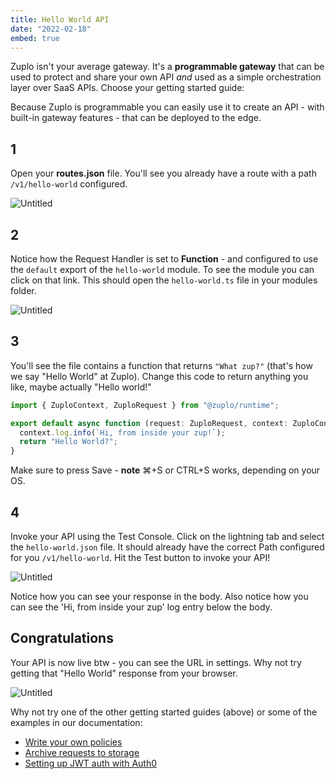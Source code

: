 ```yaml
---
title: Hello World API
date: "2022-02-18"
embed: true
---
```


Zuplo isn't your average gateway. It's a **programmable gateway** that can be
used to protect and share your own API _and_ used as a simple orchestration
layer over SaaS APIs. Choose your getting started guide:

<QuickstartPicker />

Because Zuplo is programmable you can easily use it to create an API - with
built-in gateway features - that can be deployed to the edge.

## 1

Open your **routes.json** file. You'll see you already have a route with a path
`/v1/hello-world` configured.

![Untitled](/media/getting-started-hello-world/default-route.png)

## 2

Notice how the Request Handler is set to **Function** - and configured to use
the `default` export of the `hello-world` module. To see the module you can
click on that link. This should open the `hello-world.ts` file in your modules
folder.

![Untitled](/media/getting-started-hello-world/request-handler-link.png)

## 3

You'll see the file contains a function that returns `"What zup?"` (that's how
we say "Hello World" at Zuplo). Change this code to return anything you like,
maybe actually "Hello world!"

```ts
import { ZuploContext, ZuploRequest } from "@zuplo/runtime";

export default async function (request: ZuploRequest, context: ZuploContext) {
  context.log.info(`Hi, from inside your zup!`);
  return "Hello World?";
}
```

Make sure to press Save - **note** ⌘+S or CTRL+S works, depending on your OS.

## 4

Invoke your API using the Test Console. Click on the lightning tab and select
the `hello-world.json` file. It should already have the correct Path configured
for you `/v1/hello-world`. Hit the Test button to invoke your API!

![Untitled](/media/getting-started-hello-world/test-client.png)

Notice how you can see your response in the body. Also notice how you can see
the 'Hi, from inside your zup' log entry below the body.

## Congratulations

Your API is now live btw - you can see the URL in settings. Why not try getting
that "Hello World" response from your browser.

![Untitled](/media/getting-started-hello-world/project-url.png)

Why not try one of the other getting started guides (above) or some of the
examples in our documentation:

- [Write your own policies](/policies)
- [Archive requests to storage](/guides/archving-requests-to-storage)
- [Setting up JWT auth with Auth0](/guides/setup-jwt-auth-with-auth0)
